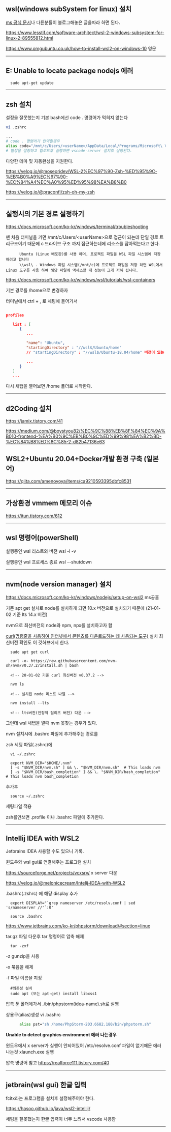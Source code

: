 ## wsl(windows subSystem for linux) 설치

[ms 공식 문서](https://docs.microsoft.com/ko-kr/windows/wsl/install-win10)나 다른분들이 블로그해놓은 글을따라 하면 된다.

https://www.lesstif.com/software-architect/wsl-2-windows-subsystem-for-linux-2-89555812.html

https://www.omgubuntu.co.uk/how-to-install-wsl2-on-windows-10 영문

---

## E: Unable to locate package nodejs 에러

      sudo apt-get update

---

## zsh 설치

설정을 잘못했는지 기본 bash에선 code . 명령어가 먹히지 않는다

```bash
vi .zshrc

...
# code . 명령어가 안먹힐경우
alias code="/mnt/c/Users/<userName>/AppData/Local/Programs/Microsoft\ VS\ Code/bin/code"
# 별칭을 설정하고 업로드후 실행하면 vscode-server 설치후 실행된다.

```

다양한 테마 및 자동완성을 지원한다.

https://velog.io/@moseoridev/WSL-2%EC%97%90-Zsh-%ED%95%9C-%EB%B0%A9%EC%97%90-%EC%84%A4%EC%A0%95%ED%95%98%EA%B8%B0

https://velog.io/@praconfi/zsh-oh-my-zsh

---

## 실행시의 기본 경로 설정하기

https://docs.microsoft.com/ko-kr/windows/terminal/troubleshooting

맨 처음 터미널을 키면 /mnt/c/Users/\<userName>으로 접근이 되는데 단일 경로 트리구조이기 때문에 c 드라이브 구조 까지 접근하는데에 리소스를 잡아먹는다고 한다.

```
      Ubuntu (Linux 배포판)를 사용 하며, 프로젝트 파일을 WSL 파일 시스템에 저장 하려고 합니다
      \\wsl\ . Windows 파일 시스템(/mnt/c)에 프로젝트 파일을 저장 하면 WSL에서 Linux 도구를 사용 하여 해당 파일에 액세스할 때 성능이 크게 저하 됩니다.
```

https://docs.microsoft.com/ko-kr/windows/wsl/tutorials/wsl-containers

기본 경로를 /home으로 변경하자

터미널에서 ctrl + , 로 세팅에 들어가서

```json

profiles

   list : [
      {
         ...

         "name": "Ubuntu",
         "startingDirectory" : "//wsl$/Ubuntu/home"
         // "startingDirectory" : "//wsl$/Ubuntu-18.04/home" 버전이 있는 경로일수도 있다.

         ...
      }
   ]
   ...

```

다시 새탭을 열어보면 /home 폴더로 시작한다.

---

## d2Coding 설치

https://jamix.tistory.com/41

https://medium.com/@boystyou82/%EC%9C%88%EB%8F%84%EC%9A%B010-frontend-%EA%B0%9C%EB%B0%9C%ED%99%98%EA%B2%BD-%EC%84%B8%ED%8C%85-2-d82b47136e63

## WSL2+Ubuntu 20.04+Docker개발 환경 구축 (일본어)

https://qiita.com/amenoyoya/items/ca9210593395dbfc8531

---

## 가상환경 vmmem 메모리 이슈

https://itun.tistory.com/612

---

## wsl 명령어(powerShell)

실행중인 wsl 리스트와 버전
wsl -l -v

실행중인 wsl 프로세스 종료
wsl --shutdown

---

## nvm(node version manager) 설치

https://docs.microsoft.com/ko-kr/windows/nodejs/setup-on-wsl2 ms공홈

기존 apt get 설치로 node를 설치하게 되면 10.x 버전으로 설치되기 때문에
(21-01-02 기준 lts 14.x 버전)

nvm으로 최신버전의 node와 npm, npx를 설치하고자 함

[curl(명령줄을 사용하여 인터넷에서 콘텐츠를 다운로드하는 데 사용되는 도구)](https://github.com/nvm-sh/nvm) 설치 최신버전 확인도 이 깃허브에서 한다.

      sudo apt get curl

      curl -o- https://raw.githubusercontent.com/nvm-sh/nvm/v0.37.2/install.sh | bash

      <!-- 20-01-02 기준 curl 최신버전 v0.37.2 -->

      nvm ls

      <!-- 설치된 node 리스트 나열 -->

      nvm install --lts

      <!-- lts버전(안정적 릴리즈 버전) 다운 -->

그런데 wsl 새탭을 열때 nvm 못찾는 경우가 있다.

nvm 설치시에 .bashrc 파일에 추가해주는 경로를

zsh 세팅 파일(.zshrc)에

      vi ~/.zshrc

      export NVM_DIR="$HOME/.nvm"
      [ -s "$NVM_DIR/nvm.sh" ] && \. "$NVM_DIR/nvm.sh"  # This loads nvm
      [ -s "$NVM_DIR/bash_completion" ] && \. "$NVM_DIR/bash_completion"  # This loads nvm bash_completion

추가후

      source ~/.zshrc

세팅파일 적용

zsh를안쓰면 .profile 이나 .bashrc 파일에 추가한다.

---

## Intellij IDEA with WSL2

Jetbrains IDEA 사용할 수도 있으니 기록.

윈도우와 wsl gui로 연결해주는 프로그램 설치

https://sourceforge.net/projects/vcxsrv/
x server 다운

https://velog.io/@melonicecream/Intelij-IDEA-with-WSL2

.bashrc(.zshrc) 에 해당 display 추가

      export DISPLAY="`grep nameserver /etc/resolv.conf | sed 's/nameserver //'`:0"

      source .bashrc

https://www.jetbrains.com/ko-kr/phpstorm/download/#section=linux

tar.gz 파일 다운후 tar 명령어로 압축 해제

      tar -zxf

-z gunzip을 사용

-x 묶음을 해제

-f 파일 이름을 지정

      #의존성 설치
      sudo apt (또는 apt-get) install libxss1

압축 푼 폴더에가서 ./bin/phpstorm(idea-name).sh로 실행

상용구(alias)생성
vi .bashrc

```bash
      alias pst="sh /home/PhpStorm-203.6682.180/bin/phpstorm.sh"
```

**Unable to detect graphics environment 에러 나는경우**

윈도우에서 x server가 실행이 안되어있어 /etc/resolve.conf 파일이 없기때문 에러 나는것
xlaunch.exe 실행

압축 명령어 참고 https://realforce111.tistory.com/40

---

## jetbrain(wsl gui) 한글 입력

fcitx라는 프로그램을 설치후 설정해주어야 한다.

https://hasoo.github.io/java/wsl2-intellij/

세팅을 잘못했는지 한글 입력이 너무 느려서 vscode 사용함

---
